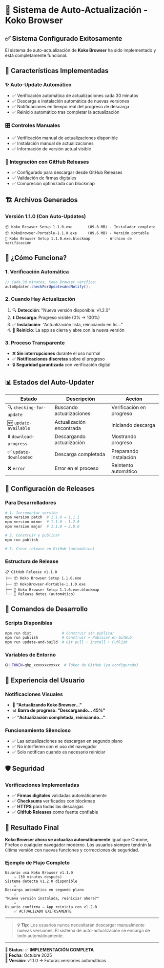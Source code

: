 # 🚀 Sistema de Auto-Actualización - Koko Browser

## ✅ Sistema Configurado Exitosamente

El sistema de auto-actualización de **Koko Browser** ha sido implementado y está completamente funcional.

## 🔧 Características Implementadas

### ✨ **Auto-Update Automático**
- ✅ Verificación automática de actualizaciones cada 30 minutos
- ✅ Descarga e instalación automática de nuevas versiones
- ✅ Notificaciones en tiempo real del progreso de descarga
- ✅ Reinicio automático tras completar la actualización

### 🎛️ **Controles Manuales**
- ✅ Verificación manual de actualizaciones disponible
- ✅ Instalación manual de actualizaciones
- ✅ Información de versión actual visible

### 📡 **Integración con GitHub Releases**
- ✅ Configurado para descargar desde GitHub Releases
- ✅ Validación de firmas digitales
- ✅ Compresión optimizada con blockmap

## 🏗️ Archivos Generados

### **Versión 1.1.0 (Con Auto-Updates)**
```
📦 Koko Browser Setup 1.1.0.exe       (89.8 MB) - Instalador completo
📦 KokoBrowser-Portable-1.1.0.exe     (89.6 MB) - Versión portable
📄 Koko Browser Setup 1.1.0.exe.blockmap       - Archivo de verificación
```

## 🚀 ¿Cómo Funciona?

### **1. Verificación Automática**
```javascript
// Cada 30 minutos, Koko Browser verifica:
autoUpdater.checkForUpdatesAndNotify();
```

### **2. Cuando Hay Actualización**
1. 🔍 **Detección**: "Nueva versión disponible: v1.2.0"
2. ⬇️ **Descarga**: Progreso visible (0% → 100%)
3. ✅ **Instalación**: "Actualización lista, reiniciando en 5s..."
4. 🔄 **Reinicio**: La app se cierra y abre con la nueva versión

### **3. Proceso Transparente**
- ❌ **Sin interrupciones** durante el uso normal
- ✅ **Notificaciones discretas** sobre el progreso
- 🔒 **Seguridad garantizada** con verificación digital

## 📊 Estados del Auto-Updater

| Estado | Descripción | Acción |
|--------|-------------|--------|
| 🔍 `checking-for-update` | Buscando actualizaciones | Verificación en progreso |
| 🆕 `update-available` | Actualización encontrada | Iniciando descarga |
| ⬇️ `download-progress` | Descargando actualización | Mostrando progreso |
| ✅ `update-downloaded` | Descarga completada | Preparando instalación |
| ❌ `error` | Error en el proceso | Reintento automático |

## 🎯 Configuración de Releases

### **Para Desarrolladores**
```bash
# 1. Incrementar versión
npm version patch  # 1.1.0 → 1.1.1
npm version minor  # 1.1.0 → 1.2.0
npm version major  # 1.1.0 → 2.0.0

# 2. Construir y publicar
npm run publish

# 3. Crear release en GitHub (automático)
```

### **Estructura de Release**
```
📋 GitHub Release v1.1.0
├── 📦 Koko Browser Setup 1.1.0.exe
├── 📦 KokoBrowser-Portable-1.1.0.exe
├── 📄 Koko Browser Setup 1.1.0.exe.blockmap
└── 📝 Release Notes (automático)
```

## 🔧 Comandos de Desarrollo

### **Scripts Disponibles**
```bash
npm run dist              # Construir sin publicar
npm run publish           # Construir + Publicar en GitHub
npm run update-and-build  # Git pull + Install + Publish
```

### **Variables de Entorno**
```bash
GH_TOKEN=ghp_xxxxxxxxxxxx  # Token de GitHub (ya configurado)
```

## 📱 Experiencia del Usuario

### **Notificaciones Visuales**
- 🔔 **"Actualizando Koko Browser..."**
- 📊 **Barra de progreso: "Descargando... 45%"**
- ✅ **"Actualización completada, reiniciando..."**

### **Funcionamiento Silencioso**
- ✅ Las actualizaciones se descargan en segundo plano
- ✅ No interfieren con el uso del navegador
- ✅ Solo notifican cuando es necesario reiniciar

## 🛡️ Seguridad

### **Verificaciones Implementadas**
- ✅ **Firmas digitales** validadas automáticamente
- ✅ **Checksums** verificados con blockmap
- ✅ **HTTPS** para todas las descargas
- ✅ **GitHub Releases** como fuente confiable

## 🎉 Resultado Final

**Koko Browser ahora se actualiza automáticamente** igual que Chrome, Firefox o cualquier navegador moderno. Los usuarios siempre tendrán la última versión con nuevas funciones y correcciones de seguridad.

### **Ejemplo de Flujo Completo**
```
Usuario usa Koko Browser v1.1.0
    ↓ (30 minutos después)
Sistema detecta v1.2.0 disponible
    ↓
Descarga automática en segundo plano
    ↓
"Nueva versión instalada, reiniciar ahora?"
    ↓
Usuario confirma → App reinicia con v1.2.0
    ✅ ACTUALIZADO EXITOSAMENTE
```

---

> **💡 Tip**: Los usuarios nunca necesitarán descargar manualmente nuevas versiones. El sistema de auto-actualización se encarga de todo automáticamente.

---

**🎯 Status**: ✅ **IMPLEMENTACIÓN COMPLETA**  
**📅 Fecha**: Octubre 2025  
**🔧 Versión**: v1.1.0 → Futuras versiones automáticas